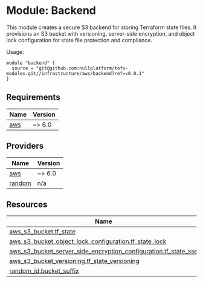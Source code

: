 # Module: Backend

This module creates a secure S3 backend for storing Terraform state files. It provisions an S3 bucket with versioning, server-side encryption, and object lock configuration for state file protection and compliance.

Usage:

```hcl
module "backend" {
  source = "git@github.com:nullplatform/tofu-modules.git//infrastructure/aws/backend?ref=v0.0.1"
}
```

<!-- BEGIN_TF_DOCS -->
## Requirements

| Name | Version |
|------|---------|
| <a name="requirement_aws"></a> [aws](#requirement\_aws) | ~> 6.0 |

## Providers

| Name | Version |
|------|---------|
| <a name="provider_aws"></a> [aws](#provider\_aws) | ~> 6.0 |
| <a name="provider_random"></a> [random](#provider\_random) | n/a |

## Resources

| Name | Type |
|------|------|
| [aws_s3_bucket.tf_state](https://registry.terraform.io/providers/hashicorp/aws/latest/docs/resources/s3_bucket) | resource |
| [aws_s3_bucket_object_lock_configuration.tf_state_lock](https://registry.terraform.io/providers/hashicorp/aws/latest/docs/resources/s3_bucket_object_lock_configuration) | resource |
| [aws_s3_bucket_server_side_encryption_configuration.tf_state_sse](https://registry.terraform.io/providers/hashicorp/aws/latest/docs/resources/s3_bucket_server_side_encryption_configuration) | resource |
| [aws_s3_bucket_versioning.tf_state_versioning](https://registry.terraform.io/providers/hashicorp/aws/latest/docs/resources/s3_bucket_versioning) | resource |
| [random_id.bucket_suffix](https://registry.terraform.io/providers/hashicorp/random/latest/docs/resources/id) | resource |
<!-- END_TF_DOCS -->